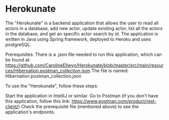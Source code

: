 # Herokunate
The "Herokunate" is a backend application that allows the user to read all actors in a database, add new actor, update existing actor, list all the actors in the database, and get an specific actor search by id. 
The application is written in Java using Spring framework, deployed to Heroku and uses postgreSQL.

Prerequisites: There is a .json file needed to run this application, which can be found at: https://github.com/CarolineEllwyn/Herokunate/blob/master/src/main/resources/Hibernation.postman_collection.json The file is named: Hibernation.postman_collection.json

To use the "Herokunate", follow these steps:

Start the application in IntelliJ or similar.
Go to Postman (if you don't have this application, follow this link: https://www.postman.com/product/rest-client/)
Check the prerequisite file (mentioned above) to see the application's endpoints.
